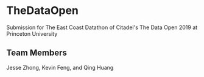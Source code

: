# TheDataOpen
Submission for The East Coast Datathon of Citadel's The Data Open 2019 at Princeton University

## Team Members
Jesse Zhong, Kevin Feng, and Qing Huang
